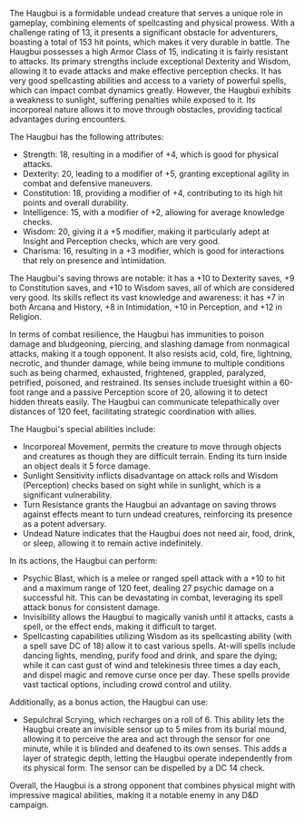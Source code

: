 The Haugbui is a formidable undead creature that serves a unique role in gameplay, combining elements of spellcasting and physical prowess. With a challenge rating of 13, it presents a significant obstacle for adventurers, boasting a total of 153 hit points, which makes it very durable in battle. The Haugbui possesses a high Armor Class of 15, indicating it is fairly resistant to attacks. Its primary strengths include exceptional Dexterity and Wisdom, allowing it to evade attacks and make effective perception checks. It has very good spellcasting abilities and access to a variety of powerful spells, which can impact combat dynamics greatly. However, the Haugbui exhibits a weakness to sunlight, suffering penalties while exposed to it. Its incorporeal nature allows it to move through obstacles, providing tactical advantages during encounters.

The Haugbui has the following attributes: 

- Strength: 18, resulting in a modifier of +4, which is good for physical attacks.
- Dexterity: 20, leading to a modifier of +5, granting exceptional agility in combat and defensive maneuvers.
- Constitution: 18, providing a modifier of +4, contributing to its high hit points and overall durability.
- Intelligence: 15, with a modifier of +2, allowing for average knowledge checks.
- Wisdom: 20, giving it a +5 modifier, making it particularly adept at Insight and Perception checks, which are very good.
- Charisma: 16, resulting in a +3 modifier, which is good for interactions that rely on presence and intimidation.

The Haugbui's saving throws are notable: it has a +10 to Dexterity saves, +9 to Constitution saves, and +10 to Wisdom saves, all of which are considered very good. Its skills reflect its vast knowledge and awareness: it has +7 in both Arcana and History, +8 in Intimidation, +10 in Perception, and +12 in Religion.

In terms of combat resilience, the Haugbui has immunities to poison damage and bludgeoning, piercing, and slashing damage from nonmagical attacks, making it a tough opponent. It also resists acid, cold, fire, lightning, necrotic, and thunder damage, while being immune to multiple conditions such as being charmed, exhausted, frightened, grappled, paralyzed, petrified, poisoned, and restrained. Its senses include truesight within a 60-foot range and a passive Perception score of 20, allowing it to detect hidden threats easily. The Haugbui can communicate telepathically over distances of 120 feet, facilitating strategic coordination with allies.

The Haugbui's special abilities include:

- Incorporeal Movement, permits the creature to move through objects and creatures as though they are difficult terrain. Ending its turn inside an object deals it 5 force damage.
- Sunlight Sensitivity inflicts disadvantage on attack rolls and Wisdom (Perception) checks based on sight while in sunlight, which is a significant vulnerability.
- Turn Resistance grants the Haugbui an advantage on saving throws against effects meant to turn undead creatures, reinforcing its presence as a potent adversary.
- Undead Nature indicates that the Haugbui does not need air, food, drink, or sleep, allowing it to remain active indefinitely.

In its actions, the Haugbui can perform:

- Psychic Blast, which is a melee or ranged spell attack with a +10 to hit and a maximum range of 120 feet, dealing 27 psychic damage on a successful hit. This can be devastating in combat, leveraging its spell attack bonus for consistent damage.
- Invisibility allows the Haugbui to magically vanish until it attacks, casts a spell, or the effect ends, making it difficult to target.
- Spellcasting capabilities utilizing Wisdom as its spellcasting ability (with a spell save DC of 18) allow it to cast various spells. At-will spells include dancing lights, mending, purify food and drink, and spare the dying; while it can cast gust of wind and telekinesis three times a day each, and dispel magic and remove curse once per day. These spells provide vast tactical options, including crowd control and utility.

Additionally, as a bonus action, the Haugbui can use:

- Sepulchral Scrying, which recharges on a roll of 6. This ability lets the Haugbui create an invisible sensor up to 5 miles from its burial mound, allowing it to perceive the area and act through the sensor for one minute, while it is blinded and deafened to its own senses. This adds a layer of strategic depth, letting the Haugbui operate independently from its physical form. The sensor can be dispelled by a DC 14 check.

Overall, the Haugbui is a strong opponent that combines physical might with impressive magical abilities, making it a notable enemy in any D&D campaign.